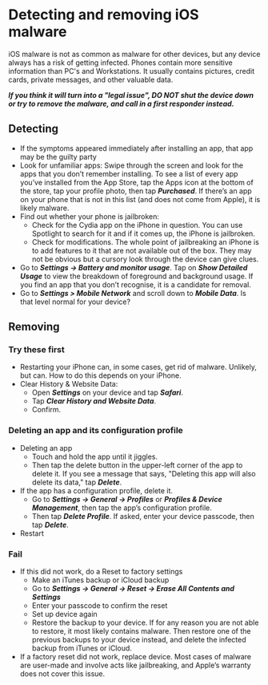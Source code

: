# Detecting and removing iOS malware

iOS malware is not as common as malware for other devices, but any device always has a risk of getting infected. Phones contain more sensitive information than PC's and Workstations. It usually contains pictures, credit cards, private messages, and other valuable data. 

***If you think it will turn into a "legal issue", DO NOT shut the device down or try to remove the malware, and call in a first responder instead.***

## Detecting

* If the symptoms appeared immediately after installing an app, that app may be the guilty party
* Look for unfamiliar apps: Swipe through the screen and look for the apps that you don’t remember installing. To see a list of every app you’ve installed from the App Store, tap the Apps icon at the bottom of the store, tap your profile photo, then tap ***Purchased***. If there’s an app on your phone that is not in this list (and does not come from Apple), it is likely malware. 
* Find out whether your phone is jailbroken:
   * Check for the Cydia app on the iPhone in question.  You can use Spotlight to search for it and if it comes up, the iPhone is jailbroken.
   * Check for modifications. The whole point of jailbreaking an iPhone is to add features to it that are not available out of the box. They may not be obvious but a cursory look through the device can give clues.
* Go to ***Settings -> Battery and monitor usage***. Tap on ***Show Detailed Usage*** to view the breakdown of foreground and background usage. If you find an app that you don’t recognise, it is a candidate for removal. 
* Go to ***Settings > Mobile Network*** and scroll down to ***Mobile Data***. Is that level normal for your device?

## Removing

### Try these first

* Restarting your iPhone can, in some cases, get rid of malware. Unlikely, but can. How to do this depends on your iPhone. 
* Clear History & Website Data: 
  * Open ***Settings*** on your device and tap ***Safari***. 
  * Tap ***Clear History and Website Data***. 
  * Confirm.

### Deleting an app and its configuration profile

* Deleting an app
  * Touch and hold the app until it jiggles.
  * Then tap the delete button in the upper-left corner of the app to delete it. If you see a message that says, "Deleting this app will also delete its data," tap ***Delete***.
* If the app has a configuration profile, delete it.
  * Go to ***Settings -> General -> Profiles*** or ***Profiles & Device Management***, then tap the app’s configuration profile.
  * Then tap ***Delete Profile***. If asked, enter your device passcode, then tap ***Delete***.
* Restart

### Fail

* If this did not work, do a Reset to factory settings
  * Make an iTunes backup or iCloud backup
  * Go to ***Settings -> General -> Reset -> Erase All Contents and Settings***
  * Enter your passcode to confirm the reset
  * Set up device again
  * Restore the backup to your device. If for any reason you are not able to restore, it most likely contains malware. Then restore one of the previous backups to your device instead, and delete the infected backup from iTunes or iCloud.
* If a factory reset did not work, replace device. Most cases of malware are user-made and involve acts like jailbreaking, and Apple’s warranty does not cover this issue.
